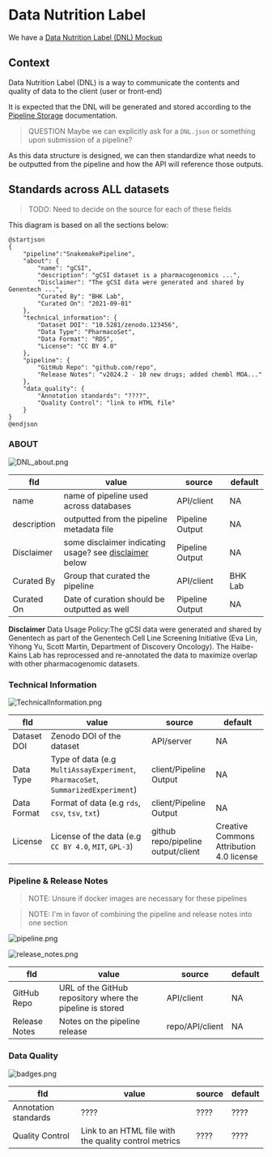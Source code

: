 # Data Nutrition Label

We have a [Data Nutrition Label (DNL) Mockup](https://miro.com/app/board/uXjVM9eziFI=/?share_link_id=169608766808)

## Context

Data Nutrition Label (DNL) is a way to communicate the contents and quality of data to the client (user or front-end)

It is expected that the DNL will be generated and stored according to the [Pipeline Storage](Pipeline-Storage.md) documentation.

> QUESTION
> Maybe we can explicitly ask for a `DNL.json` or something upon submission of a pipeline?

As this data structure is designed, we can then standardize what needs to be outputted from the pipeline and how the API will reference those outputs.

## Standards across ALL datasets

> TODO:
> Need to decide on the source for each of these fields

This diagram is based on all the sections below:

```plantuml
@startjson
{
    "pipeline":"SnakemakePipeline",
    "about": {
        "name": "gCSI",
        "description": "gCSI dataset is a pharmacogenomics ...",
        "Disclaimer": "The gCSI data were generated and shared by Genentech ...",
        "Curated By": "BHK Lab",
        "Curated On": "2021-09-01"
    },
    "technical_information": {
        "Dataset DOI": "10.5281/zenodo.123456",
        "Data Type": "PharmacoSet",
        "Data Format": "RDS",
        "License": "CC BY 4.0"
    },
    "pipeline": {
        "GitHub Repo": "github.com/repo",
        "Release Notes": "v2024.2 - 10 new drugs; added chembl MOA..."
    },
    "data_quality": {
        "Annotation standards": "????",
        "Quality Control": "link to HTML file"
    }
}
@endjson
```

### ABOUT

![DNL_about.png](DNL_about.png)

| fld         | value                                                                                             | source          | default |
|-------------|---------------------------------------------------------------------------------------------------|-----------------|---------|
| name        | name of pipeline used across databases                                                            | API/client      | NA      |
| description | outputted from the pipeline metadata file                                                         | Pipeline Output | NA      |
| Disclaimer  | some disclaimer indicating usage?  see [disclaimer](docs/topics/Data-Nutrition-Label.md:26) below | Pipeline Output | NA      |
| Curated By  | Group that curated the pipeline                                                                   | API/client      | BHK Lab |
| Curated On  | Date of curation should be outputted as well                                                      | Pipeline Output | NA      |

**Disclaimer** Data Usage Policy:The gCSI data were generated and shared by Genentech as part of the Genentech Cell Line Screening Initiative
(Eva Lin, Yihong Yu, Scott Martin, Department of Discovery Oncology). The Haibe-Kains Lab has reprocessed and re-annotated the data to maximize
overlap with other pharmacogenomic datasets.


### Technical Information

![TechnicalInformation.png](TechnicalInformation.png)

| fld         | value                                                                            | source                             | default                                  |
|-------------|----------------------------------------------------------------------------------|------------------------------------|------------------------------------------|
| Dataset DOI | Zenodo DOI of the dataset                                                        | API/server                         | NA                                       |
| Data Type   | Type of data (e.g `MultiAssayExperiment`, `PharmacoSet`, `SummarizedExperiment`) | client/Pipeline Output             | NA                                       |
| Data Format | Format of data (e.g `rds`, `csv`, `tsv`, `txt`)                                  | client/Pipeline Output             | NA                                       |
| License     | License of the data (e.g `CC BY 4.0`, `MIT`, `GPL-3`)                            | github repo/pipeline output/client | Creative Commons Attribution 4.0 license |


### Pipeline & Release Notes

> NOTE: Unsure if docker images are necessary for these pipelines

> NOTE: I'm in favor of combining the pipeline and release notes into one section

![pipeline.png](pipeline.png)

![release_notes.png](release_notes.png)

| fld           | value                                                     | source          | default |
|---------------|-----------------------------------------------------------|-----------------|---------|
| GitHub Repo   | URL of the GitHub repository where the pipeline is stored | API/client      | NA      |
| Release Notes | Notes on the pipeline release                             | repo/API/client | NA      |

### Data Quality

![badges.png](badges.png)

| fld                  | value                                                 | source | default |
|----------------------|-------------------------------------------------------|--------|---------|
| Annotation standards | ????                                                  | ????   | ????    |
| Quality Control      | Link to an HTML file with the quality control metrics | ????   | ????    |

